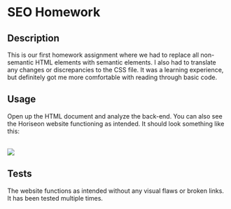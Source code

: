 <h1>SEO Homework</h1>

<h2>Description</h2>
    <p>
    This is our first homework assignment where we had to replace all non-semantic HTML elements with semantic elements. I also had to translate any changes or discrepancies to the CSS file. It was a learning experience, but definitely got me more comfortable with reading through basic code.
    </p>

<h2>Usage</h2>
    <p> 
    Open up the HTML document and analyze the back-end. You can also see the Horiseon website functioning as intended. It should look something like this:
    </p>
    <br>
    <img src="/Users/user/Desktop/classwork/SEO_homework/assets/images/Screen Shot 2020-10-17 at 10.07.23 AM.png" />

<h2>Tests</h2>
    <p>
    The website functions as intended without any visual flaws or broken links. It has been tested multiple times.
    </p>